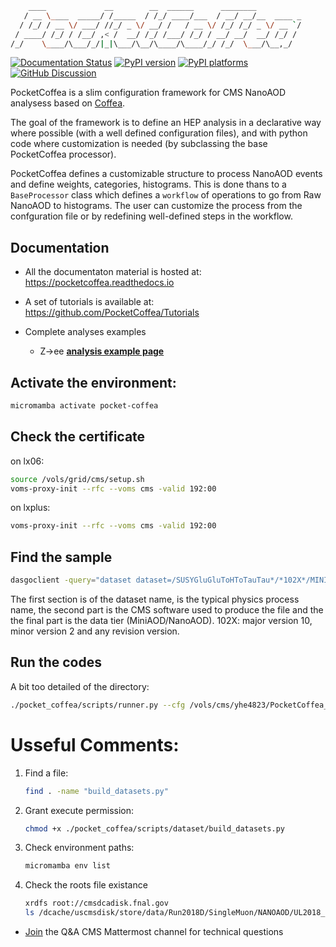 ```bash
    ____             __        __  ______      ________          
   / __ \____  _____/ /_____  / /_/ ____/___  / __/ __/__  ____ _
  / /_/ / __ \/ ___/ //_/ _ \/ __/ /   / __ \/ /_/ /_/ _ \/ __ `/
 / ____/ /_/ / /__/ ,< /  __/ /_/ /___/ /_/ / __/ __/  __/ /_/ / 
/_/    \____/\___/_/|_|\___/\__/\____/\____/_/ /_/  \___/\__,_/  
```
<!--[![Actions Status][actions-badge]][actions-link] -->
[![Documentation Status][rtd-badge]][rtd-link]
[![PyPI version][pypi-version]][pypi-link]
[![PyPI platforms][pypi-platforms]][pypi-link]
[![GitHub Discussion][github-discussions-badge]][github-discussions-link]

<!-- prettier-ignore-start -->
[actions-badge]:            https://github.com/PocketCoffea/PocketCoffea/workflows/CI/badge.svg
[actions-link]:             https://github.com/PocketCoffea/PocketCoffea/actions
[github-discussions-badge]: https://img.shields.io/static/v1?label=Discussions&message=Ask&color=blue&logo=github
[github-discussions-link]:  https://github.com/PocketCoffea/PocketCoffea/discussions
[pypi-link]:                https://pypi.org/project/pocket-coffea/
[pypi-platforms]:           https://img.shields.io/pypi/pyversions/pocket-coffea
[pypi-version]:             https://img.shields.io/pypi/v/pocket-coffea
[rtd-badge]:                https://readthedocs.org/projects/pocketcoffea/badge/?version=latest
[rtd-link]:                 https://pocketcoffea.readthedocs.io/en/latest/?badge=latest

<!-- prettier-ignore-end -->
PocketCoffea is a slim configuration framework for CMS NanoAOD analysess based on [Coffea](https://github.com/CoffeaTeam/coffea/). 

The goal of the framework is to define an HEP analysis in a declarative way where possible (with a well defined
configuration files), and with python code where customization is needed (by subclassing the base PocketCoffea processor).

PocketCoffea defines a customizable structure to process NanoAOD events and define weights, categories, histograms. This
is done thans to a `BaseProcessor` class which defines a `workflow` of operations to go from Raw NanoAOD to histograms.
The user can customize the process from the confguration file or by redefining well-defined steps in the workflow.

## Documentation

- All the documentaton material is hosted at: https://pocketcoffea.readthedocs.io

- A set of tutorials is available at: https://github.com/PocketCoffea/Tutorials

- Complete analyses examples
  - Z->ee **[analysis example page](https://pocketcoffea.readthedocs.io/en/latest/analysis_example.html)**
 
 ## Activate the environment:
 ```bash
micromamba activate pocket-coffea
```

## Check the certificate 
on lx06:
```bash
source /vols/grid/cms/setup.sh
voms-proxy-init --rfc --voms cms -valid 192:00
```
on lxplus:
```bash
voms-proxy-init --rfc --voms cms -valid 192:00
```

## Find the sample
```bash
dasgoclient -query="dataset dataset=/SUSYGluGluToHToTauTau*/*102X*/MINIAODSIM"
```
The first section is of the dataset name, is the typical physics process name, the second part is the CMS software used to produce the file and the the final part is the data tier (MiniAOD/NanoAOD). 102X: major version 10, minor version 2 and any revision version.

## Run the codes
A bit too detailed of the directory:
```bash
./pocket_coffea/scripts/runner.py --cfg /vols/cms/yhe4823/PocketCoffea_top/AnalysisConfigs/configs/zmumu/example_config.py --full -o /vols/cms/yhe4823/PocketCoffea_top/AnalysisConfigs/configs/zmumu/output_v1
```
# Usseful Comments:
1. Find a file:
    ```bash
    find . -name "build_datasets.py"
    ```
2. Grant execute permission:
   ```bash
   chmod +x ./pocket_coffea/scripts/dataset/build_datasets.py
   ```
3. Check environment paths:
   ```bash
   micromamba env list
   ```
4. Check the roots file existance
    ```bash
    xrdfs root://cmsdcadisk.fnal.gov
    ls /dcache/uscmsdisk/store/data/Run2018D/SingleMuon/NANOAOD/UL2018_MiniAODv2_NanoAODv9-v1/280000/
    ```   

  
- [Join](https://mattermost.web.cern.ch/cms-exp/channels/pocketcoffea---qa) the Q&A CMS Mattermost channel for technical questions


